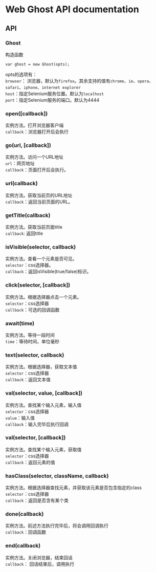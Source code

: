 # Web Ghost API documentation

## API
### Ghost
构造函数  
```
var ghost = new Ghost(opts);
```
opts的选项有：  
`browser`： 浏览器，默认为`firefox`。其余支持的值有`chrome`、`ie`、`opera`、`safari`、`iphone`、`internet explorer`  
`host`：指定Selenium服务位置。默认为`localhost`  
`port`：指定Selenium服务的端口。默认为4444  

### open([callback])  
实例方法。打开浏览器客户端  
`callback`：浏览器打开后会执行  

### go(url, [callback])  
实例方法。访问一个URL地址  
`url`：网页地址  
`callback`：页面打开后会执行。  

### url(callback)  
实例方法。获取当前页的URL地址  
`callback`：返回当前页面的URL。  

### getTitle(callback)  
实例方法。获取当前页面title  
`callback`: 返回title  

### isVisible(selector, callback)  
实例方法。查看一个元素是否可见。  
`selector`：css选择器。  
`callback`：返回isVisible(true/false)标识。  

### click(selector, [callback])  
实例方法。根据选择器点击一个元素。  
`selector`：css选择器  
`callback`：可选的回调函数  

### await(time)  
实例方法。等待一段时间  
`time`：等待时间，单位毫秒  

### text(selector, callback)  
实例方法。根据选择器，获取文本值  
`selector`：css选择器  
`callback`：返回文本值  

### val(selector, value, [callback])  
实例方法。查找某个输入元素，输入值  
`selector`：css选择器  
`value`：输入值  
`callback`：输入完毕后执行回调

### val(selector, [callback])  
实例方法。查找某个输入元素，获取值  
`selector`：css选择器  
`callback`：返回元素的值

### hasClass(selector, className, callback)  
实例方法。根据选择器查找元素，并获取该元素是否包含指定的class  
`selector`：css选择器  
`callback`：返回是否含有某个类

### done(callback)  
实例方法。前述方法执行完毕后，将会调用回调执行  
`callback`：回调函数  

### end(callback)  
实例方法。关闭浏览器，结束回话  
`callback`： 回话结束后，调用执行  
